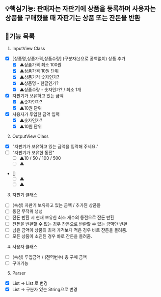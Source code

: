 ## 💡핵심기능: 판매자는 자판기에 상품을 등록하며 사용자는 상품을 구매했을 때 자판기는 상품 또는 잔돈을 반환

## 🌟기능 목록

1. InputView Class

- [x] [상품명,상품가격,상품수량] (구분자(;)으로 공백없이) 상품 추가
    - [x] ⚠️상품가격 최소 100원
    - [x] ⚠️상품가격 10원 단위
    - [x] ⚠️상품가격 숫자인가?
    - [x] ⚠️상품명 - 한글인가?
    - [x] ⚠️상품수량 - 숫자인가? / 최소 1개
- [x] 자판기가 보유하고 있는 금액
    - [x] ⚠️숫자인가?
    - [x] ⚠️10원 단위
- [x] 사용자가 투입한 금액 입력
    - [x] ⚠️숫자인가?
    - [x] ⚠️10원 단위

2. OutputView Class
- [x] "자판기가 보유하고 있는 금액을 입력해 주세요."
- [ ] "자판기가 보유한 동전"
    - [ ] ⚠️10 / 50 / 100 / 500
    - [ ] ⚠️
- []
    - [ ] ⚠️
    - [ ] ⚠️
  
3. 자판기 클래스
- [ ] (속성) 자판기 보유하고 있는 금액 / 추가된 상품들
- [ ] 동전 무작위 생성
- [ ] 잔돈 반환 시 현재 보유한 최소 개수의 동전으로 잔돈 반환
- [ ] 잔돈을 반환할 수 없는 경우 잔돈으로 반환할 수 있는 금액만 반환
- [ ] 남은 금액이 상품의 최저 가격보다 적은 경우 바로 잔돈을 돌려줌.
- [ ] 모든 상품이 소진된 경우 바로 잔돈을 돌려줌.

4. 사용자 클래스

- [ ] (속성) 투입금액 / (전역변수) 총 구매 금액
- [ ] 구매기능

5. Parser

- [x] List<String> -> List<Integer> 로 변경
- [x] List<Sring> -> 구분자 있는 String으로 변경